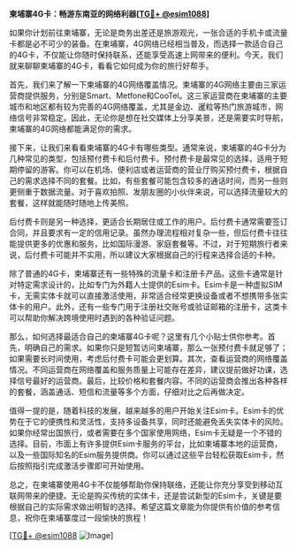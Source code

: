 **柬埔寨4G卡：畅游东南亚的网络利器[[TG💪+ @esim1088](https://t.me/s/esim1088)]**

如果你计划前往柬埔寨，无论是商务出差还是旅游观光，一张合适的手机卡或流量卡都是必不可少的装备。在柬埔寨，4G网络已经相当普及，而选择一款适合自己的4G卡，不仅能让你随时保持联系，还能享受高速上网带来的便利。今天，我们就来聊聊柬埔寨的4G卡，看看它如何成为你的旅行好帮手。

首先，我们来了解一下柬埔寨的4G网络覆盖情况。柬埔寨的4G网络主要由三家运营商提供服务，分别是Smart、Metfone和CooTel。这三家运营商在柬埔寨的主要城市和地区都有较为完善的4G网络覆盖，尤其是金边、暹粒等热门旅游城市，网络信号非常稳定。因此，无论你是想在社交媒体上分享美景，还是需要实时导航，柬埔寨的4G网络都能满足你的需求。

接下来，让我们来看看柬埔寨的4G卡有哪些类型。通常来说，柬埔寨的4G卡分为几种常见的类型，包括预付费卡和后付费卡。预付费卡是最常见的选择，适用于短期停留的游客。你可以在机场、便利店或者运营商的营业厅购买预付费卡，根据自己的需求选择不同的套餐。比如，有些套餐可能包含较多的通话时间，而另一些则更侧重于数据流量。对于喜欢拍照、发朋友圈的小伙伴来说，可以选择流量较大的套餐，这样就能随时随地上传美照。

后付费卡则是另一种选择，更适合长期居住或工作的用户。后付费卡通常需要签订合同，并且要求有一定的信用记录。虽然办理流程相对复杂一些，但后付费卡往往能提供更多的优惠和服务，比如国际漫游、家庭套餐等。不过，对于短期旅行者来说，后付费卡可能并不实用，所以建议大家根据自己的行程来选择合适的卡种。

除了普通的4G卡，柬埔寨还有一些特殊的流量卡和注册卡产品。这些卡通常是针对特定需求设计的，比如专门为外籍人士提供的Esim卡。Esim卡是一种虚拟SIM卡，无需实体卡就可以直接激活使用，非常适合经常更换设备或者不想携带多张实体卡的用户。此外，还有一些专门用于注册社交账号或验证邮箱的注册卡，这类卡可以帮助你解决跨境使用时遇到的各种验证问题。

那么，如何选择最适合自己的柬埔寨4G卡呢？这里有几个小贴士供你参考。首先，明确自己的需求。如果你只是短暂访问柬埔寨，那么一张预付费卡就足够了；如果需要长时间使用，考虑后付费卡可能会更划算。其次，查看运营商的网络覆盖情况。不同运营商在网络覆盖和服务质量上可能存在差异，建议提前做好功课，选择信号最好的运营商。最后，比较价格和套餐内容。不同的运营商会推出各种各样的套餐，涵盖通话、短信和流量等多个方面，仔细对比之后再做决定。

值得一提的是，随着科技的发展，越来越多的用户开始关注Esim卡。Esim卡的优势在于它的便携性和灵活性，支持多设备共享，同时还能避免丢失实体卡的风险。如果你经常出国旅行，或者需要在多个国家使用网络，Esim卡无疑是一个不错的选择。目前，市面上有许多提供Esim卡服务的平台，比如柬埔寨本地的运营商，以及一些国际知名的Esim服务提供商。你可以通过这些平台轻松获取Esim卡，然后按照指引完成激活步骤即可开始使用。

总之，在柬埔寨使用4G卡不仅能够帮助你保持联络，还能让你充分享受到移动互联网带来的便捷。无论是购买传统的实体卡，还是尝试新型的Esim卡，关键是要根据自己的实际需求做出明智的选择。希望这篇文章能为你提供有价值的参考信息，祝你在柬埔寨度过一段愉快的旅程！

[[TG💪+ @esim1088](https://t.me/s/esim1088) ![Image](https://i.postimg.cc/4NQfJmqS/Snipaste-2025-05-13-00-14-12.png)]